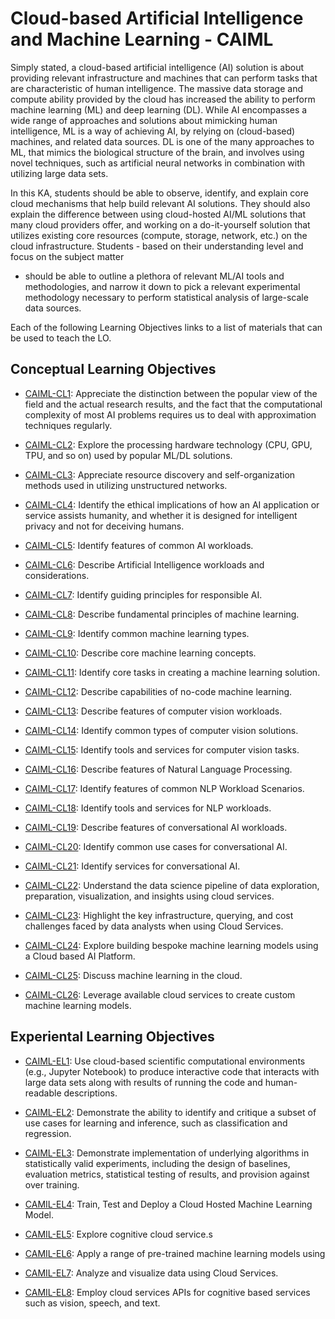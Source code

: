 # Cloud-based Artificial Intelligence and Machine Learning - CAIML

Simply stated, a cloud-based artificial intelligence (AI) solution
is about providing relevant infrastructure and machines that can
perform tasks that are characteristic of human intelligence. The
massive data storage and compute ability provided by the cloud has
increased the ability to perform machine learning (ML) and deep
learning (DL). While AI encompasses a wide range of approaches
and solutions about mimicking human intelligence, ML is a way
of achieving AI, by relying on (cloud-based) machines, and related
data sources. DL is one of the many approaches to ML, that mimics the biological structure of the brain, and involves using novel
techniques, such as artificial neural networks in combination with
utilizing large data sets.

In this KA, students should be able to observe, identify, and explain core cloud mechanisms that help build relevant AI solutions.
They should also explain the difference between using cloud-hosted
AI/ML solutions that many cloud providers offer, and working on a
do-it-yourself solution that utilizes existing core resources (compute, storage, network, etc.) on the cloud infrastructure. Students -
based on their understanding level and focus on the subject matter
- should be able to outline a plethora of relevant ML/AI tools and
methodologies, and narrow it down to pick a relevant experimental
methodology necessary to perform statistical analysis of large-scale
data sources.

Each of the following Learning Objectives links to a list of materials that can be used to teach the LO.

## Conceptual Learning Objectives

* [CAIML-CL1](LOs/CAIML-CL1.md):  	Appreciate the distinction between the popular view of the field and the actual research results, and the fact that the computational complexity of most AI problems requires us to deal with approximation techniques regularly. 	 
* [CAIML-CL2](LOs/CAIML-CL2.md):  	Explore the processing hardware technology (CPU, GPU, TPU, and so on) used by popular ML/DL solutions. 	 
* [CAIML-CL3](LOs/CAIML-CL3.md):  	Appreciate resource discovery and self-organization methods used in utilizing unstructured networks. 	 
* [CAIML-CL4](LOs/CAIML-CL4.md):  	Identify the ethical implications of how an AI application or service assists humanity, and whether it is designed for intelligent privacy and not for deceiving humans.	 
* [CAIML-CL5](LOs/CAIML-CL5.md):  	Identify features of common AI workloads.

* [CAIML-CL6](LOs/CAIML-CL6.md):  	Describe Artificial Intelligence workloads and considerations. 	 
* [CAIML-CL7](LOs/CAIML-CL7.md):  	Identify guiding principles for responsible AI.	 
* [CAIML-CL8](LOs/CAIML-CL8.md):  	Describe fundamental principles of machine learning. 	 
* [CAIML-CL9](LOs/CAIML-CL9.md):  	Identify common machine learning types. 
* [CAIML-CL10](LOs/CAIML-CL10.md):  	Describe core machine learning concepts.	 
* [CAIML-CL11](LOs/CAIML-CL11.md):  	Identify core tasks in creating a machine learning solution.	 
* [CAIML-CL12](LOs/CAIML-CL12.md):  	Describe capabilities of no-code machine learning.	 
* [CAIML-CL13](LOs/CAIML-CL13.md):  	Describe features of computer vision workloads. 	 
* [CAIML-CL14](LOs/CAIML-CL14.md):  	Identify common types of computer vision solutions.	 
* [CAIML-CL15](LOs/CAIML-CL15.md):  	Identify tools and services for computer vision tasks.	 
* [CAIML-CL16](LOs/CAIML-CL16.md):  	Describe features of Natural Language Processing. 	 
* [CAIML-CL17](LOs/CAIML-CL17.md):  	Identify features of common NLP Workload Scenarios.	 
* [CAIML-CL18](LOs/CAIML-CL18.md):  	Identify tools and services for NLP workloads.	 
* [CAIML-CL19](LOs/CAIML-CL19.md):  	Describe features of conversational AI workloads. 	 
* [CAIML-CL20](LOs/CAIML-CL20.md):  	Identify common use cases for conversational AI.	 
* [CAIML-CL21](LOs/CAIML-CL21.md):  	Identify services for conversational AI.	 
* [CAIML-CL22](LOs/CAIML-CL22.md):  	Understand the data science pipeline of data exploration, preparation, visualization, and insights using cloud services.	 
* [CAIML-CL23](LOs/CAIML-CL23.md):  	Highlight the key infrastructure, querying, and cost challenges faced by data analysts when using Cloud Services. 	 
* [CAIML-CL24](LOs/CAIML-CL24.md):  	Explore building bespoke machine learning models using a Cloud based AI Platform.	 
* [CAIML-CL25](LOs/CAIML-CL25.md):  	Discuss machine learning in the cloud.	 
* [CAIML-CL26](LOs/CAIML-CL26.md):  	Leverage available cloud services to create custom machine learning models.	 

## Experiental Learning Objectives

* [CAIML-EL1](LOs/CAIML-EL1.md):  	Use cloud-based scientific computational environments (e.g., Jupyter Notebook) to produce interactive code that interacts with large data sets along with results of running the code and human-readable descriptions.	 
* [CAIML-EL2](LOs/CAIML-EL2.md):  	Demonstrate the ability to identify and critique a subset of use cases for learning and inference, such as classification and regression.	 
* [CAIML-EL3](LOs/CAIML-EL3.md):  	Demonstrate implementation of underlying algorithms in statistically valid experiments, including the design of baselines, evaluation metrics, statistical testing of results, and provision against over training. 	 
* [CAMIL-EL4](LOs/CAMIL-EL4.md):  	Train, Test and Deploy a Cloud Hosted Machine Learning Model.	 
* [CAMIL-EL5](LOs/CAMIL-EL5.md):  	Explore cognitive cloud service.s	 
* [CAMIL-EL6](LOs/CAMIL-EL6.md):  	Apply a range of pre-trained machine learning models using 

* [CAMIL-EL7](LOs/CAMIL-EL7.md):  	Analyze and visualize data using Cloud Services. 	 
* [CAMIL-EL8](LOs/CAMIL-EL8.md):  	Employ cloud services APIs for cognitive based services such as vision, speech, and text.	 
